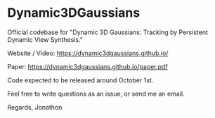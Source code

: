 # Dynamic3DGaussians

Official codebase for "Dynamic 3D Gaussians: Tracking by Persistent Dynamic View Synthesis."

Website / Video: https://dynamic3dgaussians.github.io/

Paper: https://dynamic3dgaussians.github.io/paper.pdf

Code expected to be released around October 1st.

Feel free to write questions as an issue, or send me an email.

Regards,
Jonathon
